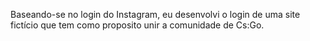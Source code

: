 Baseando-se no login do Instagram, eu desenvolvi o login de uma site fictício que tem como proposito unir a comunidade de Cs:Go.